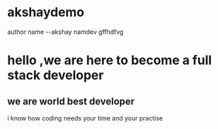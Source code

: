 # akshaydemo
author name --akshay namdev
gffhdfvg

<h1> hello ,we are here to become a full stack developer </h1>

<h2> we are world best developer </h2>

<p> i know how coding needs your time and your practise
